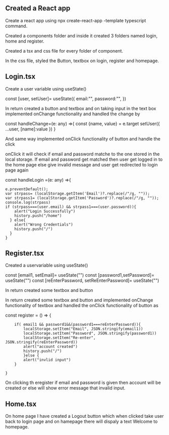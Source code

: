 ## Created a React app
Create a react app using npx create-react-app -template typescript command.

Created a components folder and inside it created 3 folders named login, home and register.

Created a tsx and css file for every folder of component.

In the css file, styled the Button, textbox on login, register and homepage.

## Login.tsx
Create a user variable using useState() 

const [user, setUser]= useState({
    email:"",
    password:"",
  })

In return created a button and textbox and on taking input in the text box implemented onChange functionality and handled the change by

const handleChange=(e: any) =>{
    const {name, value} = e.target
    setUser({
        ...user,
        [name]:value
    })
  }

And same way implemented onClick functionality of button and handle the click

onClick it will check if email and password matche to the one stored in the local storage. If email and password get matched then user get logged in to the home page else give invalid message and user get redirected to login page again

const handleLogin =(e: any) =>{

    e.preventDefault();
    var strpass= (localStorage.getItem('Email')?.replace(/"/g, ""));
    var strpass1= (localStorage.getItem('Password')?.replace(/"/g, ""));
    console.log(strpass)
    if (strpass===(user.email) && strpass1===(user.password)){
        alert("Login Successfully")
        history.push("/home")
      } else{
        alert("Wrong Credentials")
        history.push("/")
      }
    } 

## Register.tsx

Created a uservariable using useState() 

 const [email1, setEmail]= useState("")
   const [password1,setPassword]= useState("")
    const [reEnterPassword, setReEnterPassword]= useState("")

    
  In return created some textbox and button

In return created some textbox and button and implemented onChange functionality of textbox and handled the onClick functionality of button as

const register = () => {
       
        if( email1 && password1&&(password1===reEnterPassword)){
            localStorage.setItem("Email", JSON.stringify(email1))
            localStorage.setItem("Password", JSON.stringify(password1))
            localStorage.setItem("Re-enter", JSON.stringify(reEnterPassword))
            alert("account created")
            history.push("/")
            }else {
            alert("invlid input")
        }
        
    }
    
On clicking th eregister if email and password is given then account will be created or else will show error message that invalid input.

## Home.tsx

On home page I have created a Logout button which when clicked take user back to login page and on hamepage there will dispaly a text Welcome to homepage.

